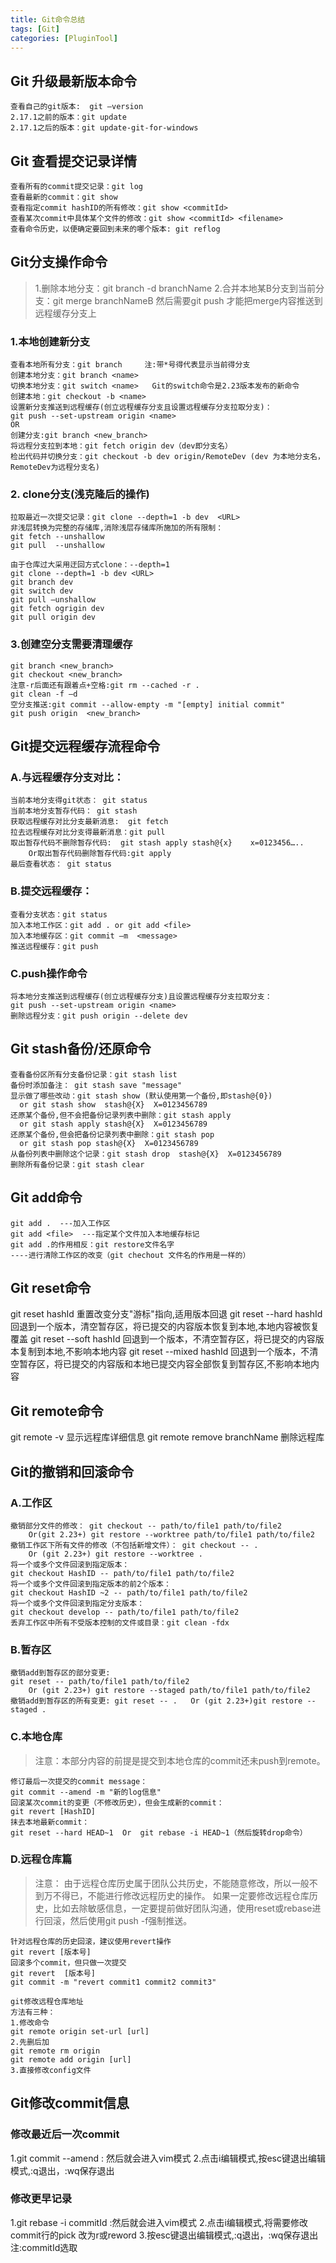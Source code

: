 ```yaml
---
title: Git命令总结
tags: [Git]
categories: [PluginTool]
---
```

## Git 升级最新版本命令
```
查看自己的git版本:  git –version
2.17.1之前的版本：git update
2.17.1之后的版本：git update-git-for-windows
```

## Git 查看提交记录详情
```
查看所有的commit提交记录：git log
查看最新的commit：git show
查看指定commit hashID的所有修改：git show <commitId>
查看某次commit中具体某个文件的修改：git show <commitId> <filename>
查看命令历史，以便确定要回到未来的哪个版本: git reflog
```

## Git分支操作命令

>1.删除本地分支：git branch -d branchName
>2.合并本地某B分支到当前分支：git merge branchNameB
>	然后需要git push 才能把merge内容推送到远程缓存分支上

### 1.本地创建新分支
```
查看本地所有分支：git branch    	注:带*号得代表显示当前得分支
创建本地分支：git branch <name>
切换本地分支：git switch <name>   Git的switch命令是2.23版本发布的新命令
创建本地：git checkout -b <name>
设置新分支推送到远程缓存(创立远程缓存分支且设置远程缓存分支拉取分支)：
git push --set-upstream origin <name>
OR
创建分支:git branch <new_branch>
将远程分支拉到本地：git fetch origin dev（dev即分支名）
检出代码并切换分支：git checkout -b dev origin/RemoteDev (dev 为本地分支名，RemoteDev为远程分支名)
```

### 2. clone分支(浅克隆后的操作)
```
拉取最近一次提交记录：git clone --depth=1 -b dev  <URL>
非浅层转换为完整的存储库,消除浅层存储库所施加的所有限制：
git fetch --unshallow
git pull  --unshallow 

由于仓库过大采用迂回方式clone：--depth=1
git clone --depth=1 -b dev <URL>
git branch dev
git switch dev
git pull –unshallow
git fetch ogrigin dev
git pull origin dev
```

### 3.创建空分支需要清理缓存
```
git branch <new_branch>
git checkout <new_branch>
注意-r后面还有跟着点+空格:git rm --cached -r . 
git clean -f –d
空分支推送:git commit --allow-empty -m "[empty] initial commit"
git push origin  <new_branch>
```

## Git提交远程缓存流程命令
### A.与远程缓存分支对比：
```
当前本地分支得git状态： git status
当前本地分支暂存代码： git stash
获取远程缓存对比分支最新消息:  git fetch
拉去远程缓存对比分支得最新消息：git pull
取出暂存代码不删除暂存代码:  git stash apply stash@{x}    x=0123456…..
	Or取出暂存代码删除暂存代码:git apply
最后查看状态： git status
```

### B.提交远程缓存：
```
查看分支状态：git status
加入本地工作区：git add . or git add <file>
加入本地缓存区：git commit –m  <message>
推送远程缓存：git push
```

### C.push操作命令
```
将本地分支推送到远程缓存(创立远程缓存分支)且设置远程缓存分支拉取分支：
git push --set-upstream origin <name>
删除远程分支：git push origin --delete dev
```

## Git stash备份/还原命令
```
查看备份区所有分支备份记录：git stash list
备份时添加备注： git stash save "message"
显示做了哪些改动：git stash show (默认使用第一个备份,即stash@{0})
  or git stash show  stash@{X}  X=0123456789
还原某个备份,但不会把备份记录列表中删除：git stash apply 
  or git stash apply stash@{X}  X=0123456789
还原某个备份,但会把备份记录列表中删除：git stash pop 
  or git stash pop stash@{X}  X=0123456789
从备份列表中删除这个记录：git stash drop  stash@{X}  X=0123456789
删除所有备份记录：git stash clear
```

## Git add命令
```
git add .  ---加入工作区
git add <file>  ---指定某个文件加入本地缓存标记
git add .的作用相反：git restore文件名字   
----进行清除工作区的改变（git chechout 文件名的作用是一样的）
```

## Git reset命令
git reset hashId 重置改变分支"游标"指向,适用版本回退
git reset --hard hashId 回退到一个版本，清空暂存区，将已提交的内容版本恢复到本地,本地内容被恢复覆盖
git reset --soft hashId 回退到一个版本，不清空暂存区，将已提交的内容版本复制到本地,不影响本地内容
git reset --mixed hashId 回退到一个版本，不清空暂存区，将已提交的内容版和本地已提交内容全部恢复到暂存区,不影响本地内容

## Git remote命令
git remote -v 显示远程库详细信息
git remote remove branchName 删除远程库


## Git的撤销和回滚命令
### A.工作区
```
撤销部分文件的修改： git checkout -- path/to/file1 path/to/file2
	Or(git 2.23+) git restore --worktree path/to/file1 path/to/file2
撤销工作区下所有文件的修改（不包括新增文件）： git checkout -- .
	Or (git 2.23+) git restore --worktree .
将一个或多个文件回滚到指定版本：
git checkout HashID -- path/to/file1 path/to/file2
将一个或多个文件回滚到指定版本的前2个版本：
git checkout HashID ~2 -- path/to/file1 path/to/file2
将一个或多个文件回滚到指定分支版本：
git checkout develop -- path/to/file1 path/to/file2
丢弃工作区中所有不受版本控制的文件或目录：git clean -fdx
```

### B.暂存区
```
撤销add到暂存区的部分变更:
git reset -- path/to/file1 path/to/file2
	Or (git 2.23+) git restore --staged path/to/file1 path/to/file2
撤销add到暂存区的所有变更: git reset -- .   Or (git 2.23+)git restore --staged .
```


### C.本地仓库
>注意：本部分内容的前提是提交到本地仓库的commit还未push到remote。
```
修订最后一次提交的commit message：
git commit --amend -m "新的log信息"
回滚某次commit的变更（不修改历史），但会生成新的commit：
git revert [HashID]
抹去本地最新commit：
git reset --hard HEAD~1  Or  git rebase -i HEAD~1（然后旋转drop命令）
```


### D.远程仓库篇
>注意：
>由于远程仓库历史属于团队公共历史，不能随意修改，所以一般不到万不得已，不能进行修改远程历史的操作。
>如果一定要修改远程仓库历史，比如去除敏感信息，一定要提前做好团队沟通，使用reset或rebase进行回滚，然后使用git push -f强制推送。
```
针对远程仓库的历史回滚，建议使用revert操作
git revert [版本号]
回滚多个commit，但只做一次提交
git revert  [版本号]
git commit -m "revert commit1 commit2 commit3"

git修改远程仓库地址 
方法有三种：
1.修改命令
git remote origin set-url [url]
2.先删后加
git remote rm origin
git remote add origin [url]
3.直接修改config文件
```

## Git修改commit信息
### 修改最近后一次commit
1.git commit --amend : 然后就会进入vim模式
2.点击i编辑模式,按esc键退出编辑模式,:q退出，:wq保存退出

### 修改更早记录
1.git rebase -i commitId :然后就会进入vim模式
2.点击i编辑模式,将需要修改commit行的pick 改为r或reword
3.按esc键退出编辑模式,:q退出，:wq保存退出
注:commitId选取


